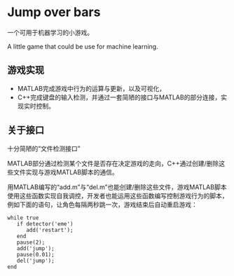 # Jump over bars

一个可用于机器学习的小游戏。

A little game that could be use for machine learning.

## 游戏实现
* MATLAB完成游戏中行为的运算与更新，以及可视化，
* C++完成键盘的输入检测，并通过一套简陋的接口与MATLAB的部分连接，实现实时控制。

## 关于接口
十分简陋的“文件检测接口”

MATLAB部分通过检测某个文件是否存在决定游戏的走向，C++通过创建/删除这些文件实现与游戏MATLAB脚本的通信。

用MATLAB编写的“add.m”与“del.m”也能创建/删除这些文件，游戏MATLAB脚本使用这些函数实现自我调控，开发者也能运用这些函数编写控制游戏行为的脚本，例如下面的语句，让角色每隔两秒跳一次，游戏结束后自动重启游戏：
```
while true
   if detector('eme')
      add('restart');
   end
   pause(2);
   add('jump');
   pause(0.01);
   del('jump');
end
```
